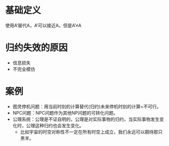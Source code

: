 

# 基础定义

使用A‘替代A，A‘可以接近A，但是A’≠A

# 归约失效的原因

- 信息损失
- 不完全模仿
# 案例

- 图灵停机问题：用当前时刻的计算替代(归约)未来停机时刻的计算=不可行。
- NPC问题：NPC问题作为其他NP问题的可转化问题。
- 公理系统：公理是不证自明的，公理是对实际事物的归约，当实际事物发生变化时，公理这种归约也会发生变化。
	- 比如宇宙的时空对称性不一定在所有时空上成立，我们永远可以期待那只黑羊。
